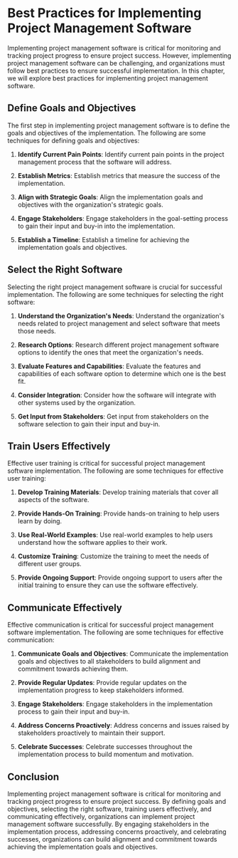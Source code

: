 # Best Practices for Implementing Project Management Software

Implementing project management software is critical for monitoring and tracking project progress to ensure project success. However, implementing project management software can be challenging, and organizations must follow best practices to ensure successful implementation. In this chapter, we will explore best practices for implementing project management software.

Define Goals and Objectives
---------------------------

The first step in implementing project management software is to define the goals and objectives of the implementation. The following are some techniques for defining goals and objectives:

1. **Identify Current Pain Points**: Identify current pain points in the project management process that the software will address.

2. **Establish Metrics**: Establish metrics that measure the success of the implementation.

3. **Align with Strategic Goals**: Align the implementation goals and objectives with the organization's strategic goals.

4. **Engage Stakeholders**: Engage stakeholders in the goal-setting process to gain their input and buy-in into the implementation.

5. **Establish a Timeline**: Establish a timeline for achieving the implementation goals and objectives.

Select the Right Software
-------------------------

Selecting the right project management software is crucial for successful implementation. The following are some techniques for selecting the right software:

1. **Understand the Organization's Needs**: Understand the organization's needs related to project management and select software that meets those needs.

2. **Research Options**: Research different project management software options to identify the ones that meet the organization's needs.

3. **Evaluate Features and Capabilities**: Evaluate the features and capabilities of each software option to determine which one is the best fit.

4. **Consider Integration**: Consider how the software will integrate with other systems used by the organization.

5. **Get Input from Stakeholders**: Get input from stakeholders on the software selection to gain their input and buy-in.

Train Users Effectively
-----------------------

Effective user training is critical for successful project management software implementation. The following are some techniques for effective user training:

1. **Develop Training Materials**: Develop training materials that cover all aspects of the software.

2. **Provide Hands-On Training**: Provide hands-on training to help users learn by doing.

3. **Use Real-World Examples**: Use real-world examples to help users understand how the software applies to their work.

4. **Customize Training**: Customize the training to meet the needs of different user groups.

5. **Provide Ongoing Support**: Provide ongoing support to users after the initial training to ensure they can use the software effectively.

Communicate Effectively
-----------------------

Effective communication is critical for successful project management software implementation. The following are some techniques for effective communication:

1. **Communicate Goals and Objectives**: Communicate the implementation goals and objectives to all stakeholders to build alignment and commitment towards achieving them.

2. **Provide Regular Updates**: Provide regular updates on the implementation progress to keep stakeholders informed.

3. **Engage Stakeholders**: Engage stakeholders in the implementation process to gain their input and buy-in.

4. **Address Concerns Proactively**: Address concerns and issues raised by stakeholders proactively to maintain their support.

5. **Celebrate Successes**: Celebrate successes throughout the implementation process to build momentum and motivation.

Conclusion
----------

Implementing project management software is critical for monitoring and tracking project progress to ensure project success. By defining goals and objectives, selecting the right software, training users effectively, and communicating effectively, organizations can implement project management software successfully. By engaging stakeholders in the implementation process, addressing concerns proactively, and celebrating successes, organizations can build alignment and commitment towards achieving the implementation goals and objectives.
